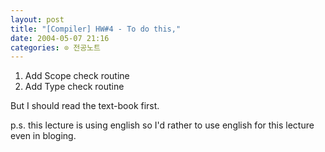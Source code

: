 ```yaml
---
layout: post
title: "[Compiler] HW#4 - To do this,"
date: 2004-05-07 21:16
categories: ⊙ 전공노트
---
```


1. Add Scope check routine
2. Add Type check routine

But I should read the text-book first.

p.s. this lecture is using english so I'd rather to use english for this lecture even in bloging.

       
